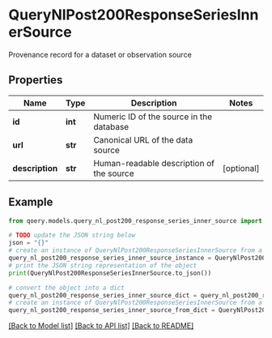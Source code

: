 # QueryNlPost200ResponseSeriesInnerSource

Provenance record for a dataset or observation source

## Properties

Name | Type | Description | Notes
------------ | ------------- | ------------- | -------------
**id** | **int** | Numeric ID of the source in the database | 
**url** | **str** | Canonical URL of the data source | 
**description** | **str** | Human-readable description of the source | [optional] 

## Example

```python
from qoery.models.query_nl_post200_response_series_inner_source import QueryNlPost200ResponseSeriesInnerSource

# TODO update the JSON string below
json = "{}"
# create an instance of QueryNlPost200ResponseSeriesInnerSource from a JSON string
query_nl_post200_response_series_inner_source_instance = QueryNlPost200ResponseSeriesInnerSource.from_json(json)
# print the JSON string representation of the object
print(QueryNlPost200ResponseSeriesInnerSource.to_json())

# convert the object into a dict
query_nl_post200_response_series_inner_source_dict = query_nl_post200_response_series_inner_source_instance.to_dict()
# create an instance of QueryNlPost200ResponseSeriesInnerSource from a dict
query_nl_post200_response_series_inner_source_from_dict = QueryNlPost200ResponseSeriesInnerSource.from_dict(query_nl_post200_response_series_inner_source_dict)
```
[[Back to Model list]](../README.md#documentation-for-models) [[Back to API list]](../README.md#documentation-for-api-endpoints) [[Back to README]](../README.md)


